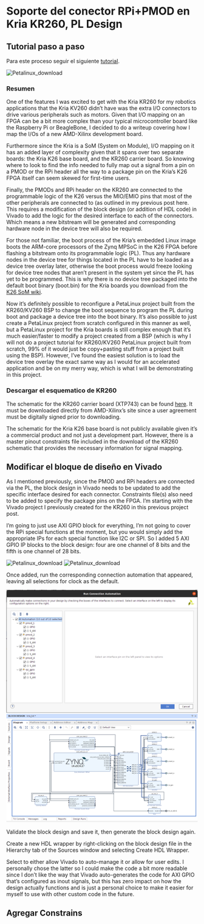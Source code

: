 # Soporte del conector RPi+PMOD en Kria KR260, PL Design

## Tutorial paso a paso

Para este proceso seguir el siguiente [tutorial](https://www.hackster.io/whitney-knitter/rpi-pmod-connector-gpio-with-custom-pl-design-in-kria-kr260-53c40e).

![Petalinux_download](./T04_Images/Portada.avif)

### Resumen

One of the features I was excited to get with the Kria KR260 for my robotics applications that the Kria KV260 didn’t have was the extra I/O connectors to drive various peripherals such as motors. Given that I/O mapping on an FPGA can be a bit more complex than your typical microcontroller board like the Raspberry Pi or BeagleBone, I decided to do a writeup covering how I map the I/Os of a new AMD-Xilinx development board.

Furthermore since the Kria is a SoM (System on Module), I/O mapping on it has an added layer of complexity given that it spans over two separate boards: the Kria K26 base board, and the KR260 carrier board. So knowing where to look to find the info needed to fully map out a signal from a pin on a PMOD or the RPi header all the way to a package pin on the Kria’s K26 FPGA itself can seem skewed for first-time users.

Finally, the PMODs and RPi header on the KR260 are connected to the programmable logic of the K26 versus the MIO/EMIO pins that most of the other peripherals are connected to (as outlined in my previous post here. This requires a modification of the block design (or addition of HDL code) in Vivado to add the logic for the desired interface to each of the connectors. Which means a new bitstream will be generated and corresponding hardware node in the device tree will also be required.

For those not familiar, the boot process of the Kria’s embedded Linux image boots the ARM-core processors of the Zynq MPSoC in the K26 FPGA before flashing a bitstream onto its programmable logic (PL). Thus any hardware nodes in the device tree for things located in the PL have to be loaded as a device tree overlay later, otherwise the boot process would freeze looking for device tree nodes that aren’t present in the system yet since the PL has yet to be programmed. This is why there is no device tree packaged into the default boot binary (boot.bin) for the Kria boards you download from the [K26 SoM wiki](https://xilinx-wiki.atlassian.net/wiki/spaces/A/pages/1641152513/Kria+K26+SOM#Boot-Firmware-Updates).

Now it’s definitely possible to reconfigure a PetaLinux project built from the KR260/KV260 BSP to change the boot sequence to program the PL during boot and package a device tree into the boot binary. It’s also possible to just create a PetaLinux project from scratch configured in this manner as well, but a PetaLinux project for the Kria boards is still complex enough that it’s much easier/faster to modify a project created from a BSP (which is why I will not do a project tutorial for KR260/KV260 PetaLinux project built from scratch, 99% of it would just be copy+pasting stuff from a project built using the BSP). However, I’ve found the easiest solution is to load the device tree overlay the exact same way as I would for an accelerated application and be on my merry way, which is what I will be demonstrating in this project.

### Descargar el esquematico de KR260

The schematic for the KR260 carrier board (XTP743) can be found [here](https://www.xilinx.com/member/forms/download/design-license.html?cid=bad0ada6-9a32-427e-a793-c68fed567427&filename=xtp743-kr260-schematic.zip). It must be downloaded directly from AMD-Xilinx’s site since a user agreement must be digitally signed prior to downloading.

The schematic for the Kria K26 base board is not publicly available given it’s a commercial product and not just a development part. However, there is a master pinout constraints file included in the download of the KR260 schematic that provides the necessary information for signal mapping.

## Modificar el bloque de diseño en Vivado

As I mentioned previously, since the PMOD and RPi headers are connected via the PL, the block design in Vivado needs to be updated to add the specific interface desired for each connector. Constraints file(s) also need to be added to specify the package pins on the FPGA. I’m starting with the Vivado project I previously created for the KR260 in this previous project post.

I’m going to just use AXI GPIO block for everything, I’m not going to cover the RPi special functions at the moment, but you would simply add the appropriate IPs for each special function like I2C or SPI. So I added 5 AXI GPIO IP blocks to the block design: four are one channel of 8 bits and the fifth is one channel of 28 bits.

![Petalinux_download](./T03_Images/GPIO_pmod.avif)
![Petalinux_download](./T03_Images/GPIO_rpi.avif)

Once added, run the corresponding connection automation that appeared, leaving all selections for clock as the default.

![Petalinux_download](./T03_Images/conn_Auto.png)
![Petalinux_download](./T03_Images/blockDesign.png)

Validate the block design and save it, then generate the block design again.

Create a new HDL wrapper by right-clicking on the block design file in the Hierarchy tab of the Sources window and selecting Create HDL Wrapper.

Select to either allow Vivado to auto-manage it or allow for user edits. I personally chose the latter so I could make the code a bit more readable since I don’t like the way that Vivado auto-generates the code for AXI GPIO that’s configured as inout signals, but this has zero impact on how the design actually functions and is just a personal choice to make it easier for myself to use with other custom code in the future.

## Agregar Constrains
